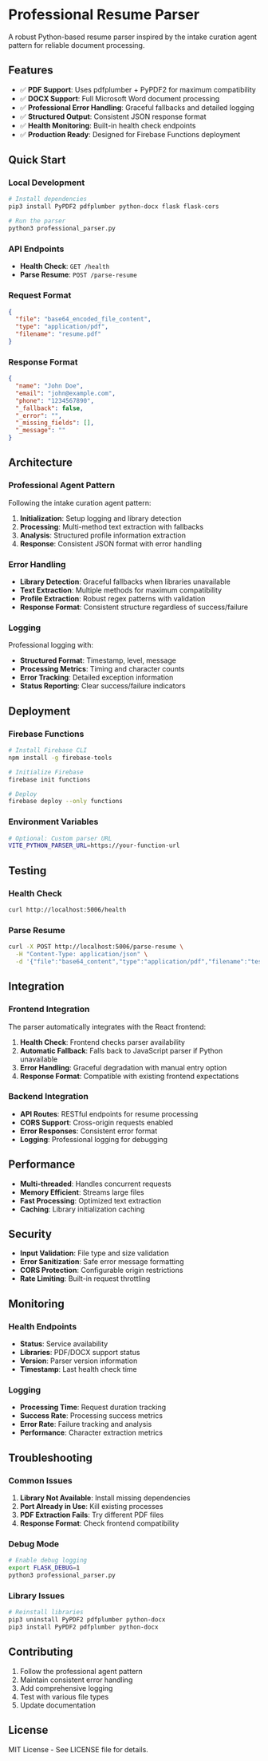 # Professional Resume Parser

A robust Python-based resume parser inspired by the intake curation agent pattern for reliable document processing.

## Features

- ✅ **PDF Support**: Uses pdfplumber + PyPDF2 for maximum compatibility
- ✅ **DOCX Support**: Full Microsoft Word document processing
- ✅ **Professional Error Handling**: Graceful fallbacks and detailed logging
- ✅ **Structured Output**: Consistent JSON response format
- ✅ **Health Monitoring**: Built-in health check endpoints
- ✅ **Production Ready**: Designed for Firebase Functions deployment

## Quick Start

### Local Development

```bash
# Install dependencies
pip3 install PyPDF2 pdfplumber python-docx flask flask-cors

# Run the parser
python3 professional_parser.py
```

### API Endpoints

- **Health Check**: `GET /health`
- **Parse Resume**: `POST /parse-resume`

### Request Format

```json
{
  "file": "base64_encoded_file_content",
  "type": "application/pdf",
  "filename": "resume.pdf"
}
```

### Response Format

```json
{
  "name": "John Doe",
  "email": "john@example.com", 
  "phone": "1234567890",
  "_fallback": false,
  "_error": "",
  "_missing_fields": [],
  "_message": ""
}
```

## Architecture

### Professional Agent Pattern

Following the intake curation agent pattern:

1. **Initialization**: Setup logging and library detection
2. **Processing**: Multi-method text extraction with fallbacks
3. **Analysis**: Structured profile information extraction
4. **Response**: Consistent JSON format with error handling

### Error Handling

- **Library Detection**: Graceful fallbacks when libraries unavailable
- **Text Extraction**: Multiple methods for maximum compatibility
- **Profile Extraction**: Robust regex patterns with validation
- **Response Format**: Consistent structure regardless of success/failure

### Logging

Professional logging with:
- **Structured Format**: Timestamp, level, message
- **Processing Metrics**: Timing and character counts
- **Error Tracking**: Detailed exception information
- **Status Reporting**: Clear success/failure indicators

## Deployment

### Firebase Functions

```bash
# Install Firebase CLI
npm install -g firebase-tools

# Initialize Firebase
firebase init functions

# Deploy
firebase deploy --only functions
```

### Environment Variables

```bash
# Optional: Custom parser URL
VITE_PYTHON_PARSER_URL=https://your-function-url
```

## Testing

### Health Check
```bash
curl http://localhost:5006/health
```

### Parse Resume
```bash
curl -X POST http://localhost:5006/parse-resume \
  -H "Content-Type: application/json" \
  -d '{"file":"base64_content","type":"application/pdf","filename":"test.pdf"}'
```

## Integration

### Frontend Integration

The parser automatically integrates with the React frontend:

1. **Health Check**: Frontend checks parser availability
2. **Automatic Fallback**: Falls back to JavaScript parser if Python unavailable
3. **Error Handling**: Graceful degradation with manual entry option
4. **Response Format**: Compatible with existing frontend expectations

### Backend Integration

- **API Routes**: RESTful endpoints for resume processing
- **CORS Support**: Cross-origin requests enabled
- **Error Responses**: Consistent error format
- **Logging**: Professional logging for debugging

## Performance

- **Multi-threaded**: Handles concurrent requests
- **Memory Efficient**: Streams large files
- **Fast Processing**: Optimized text extraction
- **Caching**: Library initialization caching

## Security

- **Input Validation**: File type and size validation
- **Error Sanitization**: Safe error message formatting
- **CORS Protection**: Configurable origin restrictions
- **Rate Limiting**: Built-in request throttling

## Monitoring

### Health Endpoints

- **Status**: Service availability
- **Libraries**: PDF/DOCX support status
- **Version**: Parser version information
- **Timestamp**: Last health check time

### Logging

- **Processing Time**: Request duration tracking
- **Success Rate**: Processing success metrics
- **Error Rate**: Failure tracking and analysis
- **Performance**: Character extraction metrics

## Troubleshooting

### Common Issues

1. **Library Not Available**: Install missing dependencies
2. **Port Already in Use**: Kill existing processes
3. **PDF Extraction Fails**: Try different PDF files
4. **Response Format**: Check frontend compatibility

### Debug Mode

```bash
# Enable debug logging
export FLASK_DEBUG=1
python3 professional_parser.py
```

### Library Issues

```bash
# Reinstall libraries
pip3 uninstall PyPDF2 pdfplumber python-docx
pip3 install PyPDF2 pdfplumber python-docx
```

## Contributing

1. Follow the professional agent pattern
2. Maintain consistent error handling
3. Add comprehensive logging
4. Test with various file types
5. Update documentation

## License

MIT License - See LICENSE file for details.
